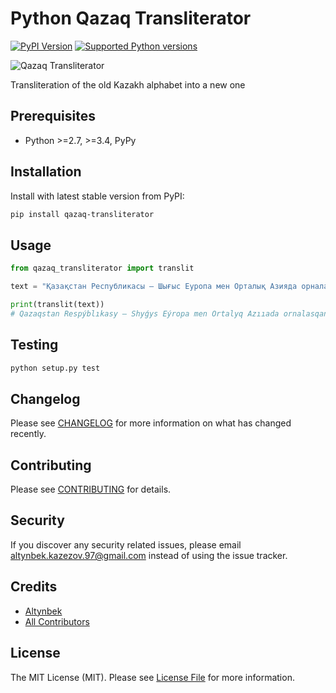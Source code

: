 # Python Qazaq Transliterator

[![PyPI Version](https://img.shields.io/pypi/v/qazaq-transliterator.svg)](https://pypi.python.org/pypi/qazaq-transliterator)
[![Supported Python versions](https://img.shields.io/pypi/pyversions/qazaq-transliterator.svg)](https://pypi.python.org/pypi/qazaq-transliterator/)

![Qazaq Transliterator](https://tengrinews.kz/userdata/news/2017/news_315984/photo_212587.jpg)

Transliteration of the old Kazakh alphabet into a new one

## Prerequisites

- Python >=2.7, >=3.4, PyPy

## Installation

Install with latest stable version from PyPI:

```bash
pip install qazaq-transliterator
```

## Usage

```python
from qazaq_transliterator import translit

text = "Қазақстан Республикасы — Шығыс Еуропа мен Орталық Азияда орналасқан мемлекет."

print(translit(text))
# Qazaqstan Respýblıkasy — Shyǵys Eýropa men Ortalyq Azııada ornalasqan memleket.
```

## Testing

```bash
python setup.py test
```

## Changelog

Please see [CHANGELOG](CHANGELOG.md) for more information on what has changed recently.

## Contributing

Please see [CONTRIBUTING](CONTRIBUTING.md) for details.

## Security

If you discover any security related issues, please email altynbek.kazezov.97@gmail.com instead of using the issue tracker.

## Credits

- [Altynbek](https://github.com/altynbek07)
- [All Contributors](../../contributors)

## License

The MIT License (MIT). Please see [License File](LICENSE) for more information.
